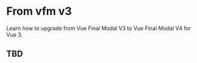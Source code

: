 # From vfm v3

Learn how to upgrade from Vue Final Modal V3 to Vue Final Modal V4 for Vue 3.

## TBD
